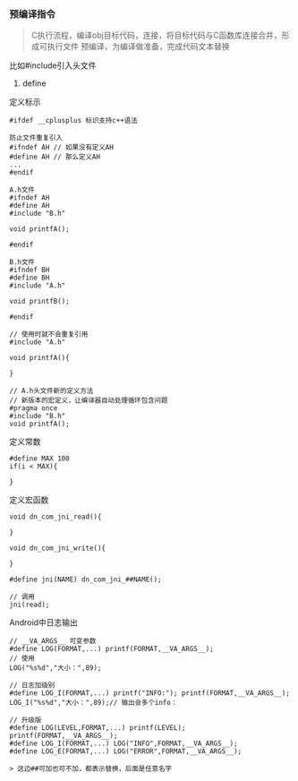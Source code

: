 ### 预编译指令

> C执行流程，编译obj目标代码，连接，将目标代码与C函数库连接合并，形成可执行文件
> 预编译，为编译做准备，完成代码文本替换

比如#include引入头文件

1. define   

定义标示       
        
    #ifdef __cplusplus 标识支持c++语法    
        
    防止文件重复引入   
    #ifndef AH // 如果没有定义AH
    #define AH // 那么定义AH
    ...
    #endif 

    A.h文件
    #ifndef AH
    #define AH
    #include "B.h"

    void printfA();

    #endif

    B.h文件
    #ifndef BH
    #define BH
    #include "A.h"

    void printfB();

    #endif

    // 使用时就不会重复引用
    #include "A.h"

    void printfA(){

    }

    // A.h头文件新的定义方法
    // 新版本的宏定义，让编译器自动处理循环包含问题
    #pragma once
    #include "B.h"
    void printfA();

定义常数    

    #define MAX 100
    if(i < MAX){

    }

定义宏函数

    void dn_com_jni_read(){
        
    }

    void dn_com_jni_write(){
        
    }

    #define jni(NAME) dn_com_jni_##NAME();

    // 调用
    jni(read);

Android中日志输出

    // __VA_ARGS__ 可变参数
    #define LOG(FORMAT,...) printf(FORMAT,__VA_ARGS__);
    // 使用
    LOG("%s%d","大小：",89);

    // 日志加级别
    #define LOG_I(FORMAT,...) printf("INFO:"); printf(FORMAT,__VA_ARGS__);
    LOG_I("%s%d","大小：",89);// 输出会多个info：

    // 升级版
    #define LOG(LEVEL,FORMAT,...) printf(LEVEL); printf(FORMAT,__VA_ARGS__);
    #define LOG_I(FORMAT,...) LOG("INFO",FORMAT,__VA_ARGS__);
    #define LOG_E(FORMAT,...) LOG("ERROR",FORMAT,__VA_ARGS__);

    > 这边##可加也可不加，都表示替换，后面是任意名字

